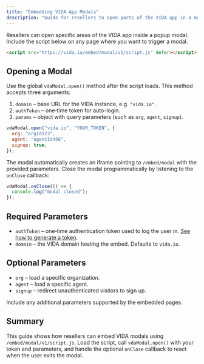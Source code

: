 ```yaml
---
title: "Embedding VIDA App Modals"
description: "Guide for resellers to open parts of the VIDA app in a modal using /embed/modal/v1/script.js."
---
```


Resellers can open specific areas of the VIDA app inside a popup modal. Include the script below on any page where you want to trigger a modal.

```html
<script src="https://vida.io/embed/modal/v1/script.js" defer></script>
```

## Opening a Modal

Use the global `vdaModal.open()` method after the script loads. This method accepts three arguments:

1. `domain` – base URL for the VIDA instance, e.g. `"vida.io"`.
2. `authToken` – one‑time token for auto-login.
3. `params` – object with query parameters (such as `org`, `agent`, `signup`).

```javascript
vdaModal.open("vida.io", "YOUR_TOKEN", {
  org: "orgId123",
  agent: "agentId456",
  signup: true,
});
```

The modal automatically creates an iframe pointing to `/embed/modal` with the provided parameters. Close the modal programmatically by listening to the `onClose` callback:

```javascript
vdaModal.onClose(() => {
  console.log("modal closed");
});
```

## Required Parameters

- `authToken` – one‑time authentication token used to log the user in. [See how to generate a token](https://vida.io/docs/api-reference/authorization/generate-one-time-auth-token).
- `domain` – the VIDA domain hosting the embed. Defaults to `vida.io`.

## Optional Parameters

- `org` – load a specific organization.
- `agent` – load a specific agent.
- `signup` – redirect unauthenticated visitors to sign up.

Include any additional parameters supported by the embedded pages.

## Summary

This guide shows how resellers can embed VIDA modals using `/embed/modal/v1/script.js`. Load the script, call `vdaModal.open()` with your token and parameters, and handle the optional `onClose` callback to react when the user exits the modal.